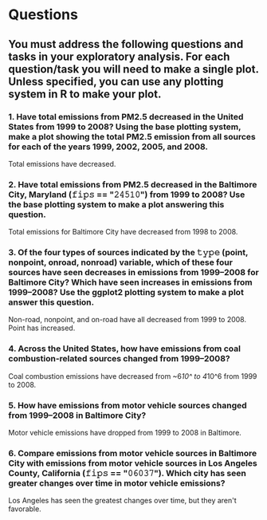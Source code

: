 # Questions

## You must address the following questions and tasks in your exploratory analysis. For each question/task you will need to make a single plot. Unless specified, you can use any plotting system in R to make your plot.

### 1. Have total emissions from PM2.5 decreased in the United States from 1999 to 2008? Using the base plotting system, make a plot showing the total PM2.5 emission from all sources for each of the years 1999, 2002, 2005, and 2008.
Total emissions have decreased.
### 2. Have total emissions from PM2.5 decreased in the Baltimore City, Maryland (𝚏𝚒𝚙𝚜 == "𝟸𝟺𝟻𝟷𝟶") from 1999 to 2008? Use the base plotting system to make a plot answering this question.
Total emissions for Baltimore City have decreased from 1998 to 2008.
### 3. Of the four types of sources indicated by the 𝚝𝚢𝚙𝚎 (point, nonpoint, onroad, nonroad) variable, which of these four sources have seen decreases in emissions from 1999–2008 for Baltimore City? Which have seen increases in emissions from 1999–2008? Use the ggplot2 plotting system to make a plot answer this question.
Non-road, nonpoint, and on-road have all decreased from 1999 to 2008. Point has increased.
### 4. Across the United States, how have emissions from coal combustion-related sources changed from 1999–2008?
Coal combustion emissions have decreased from ~6*10^ to 4*10^6 from 1999 to 2008.
### 5. How have emissions from motor vehicle sources changed from 1999–2008 in Baltimore City?
Motor vehicle emissions have dropped from 1999 to 2008 in Baltimore.
### 6. Compare emissions from motor vehicle sources in Baltimore City with emissions from motor vehicle sources in Los Angeles County, California (𝚏𝚒𝚙𝚜 == "𝟶𝟼𝟶𝟹𝟽"). Which city has seen greater changes over time in motor vehicle emissions?
Los Angeles has seen the greatest changes over time, but they aren't favorable. 
